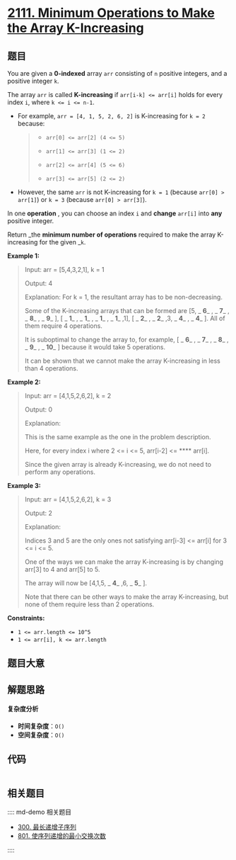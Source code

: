 # [2111. Minimum Operations to Make the Array K-Increasing](https://leetcode.com/problems/minimum-operations-to-make-the-array-k-increasing/)

## 题目

You are given a **0-indexed** array `arr` consisting of `n` positive integers,
and a positive integer `k`.

The array `arr` is called **K-increasing** if `arr[i-k] <= arr[i]` holds for
every index `i`, where `k <= i <= n-1`.

- For example, `arr = [4, 1, 5, 2, 6, 2]` is K-increasing for `k = 2` because:
  > - `arr[0] <= arr[2] (4 <= 5)`
  >
  > - `arr[1] <= arr[3] (1 <= 2)`
  >
  > - `arr[2] <= arr[4] (5 <= 6)`
  >
  > - `arr[3] <= arr[5] (2 <= 2)`
- However, the same `arr` is not K-increasing for `k = 1` (because `arr[0] > arr[1]`) or `k = 3` (because `arr[0] > arr[3]`).

In one **operation** , you can choose an index `i` and **change** `arr[i]`
into **any** positive integer.

Return _the **minimum number of operations** required to make the array
K-increasing for the given _`k`.

**Example 1:**

> Input: arr = [5,4,3,2,1], k = 1
>
> Output: 4
>
> Explanation: For k = 1, the resultant array has to be non-decreasing.
>
> Some of the K-increasing arrays that can be formed are [5, _ **6**_ , _ **7**_ , _ **8**_ , _ **9**_ ], [ _ **1**_ , _ **1**_ , _ **1**_ , _ **1**_ ,1], [ _ **2**_ , _ **2**_ ,3, _ **4**_ , _ **4**_ ]. All of them require 4 operations.
>
> It is suboptimal to change the array to, for example, [ _ **6**_ , _ **7**_ , _ **8**_ , _ **9**_ , _ **10**_ ] because it would take 5 operations.
>
> It can be shown that we cannot make the array K-increasing in less than 4 operations.

**Example 2:**

> Input: arr = [4,1,5,2,6,2], k = 2
>
> Output: 0
>
> Explanation:
>
> This is the same example as the one in the problem description.
>
> Here, for every index i where 2 <= i <= 5, arr[i-2] <= \*\*\*\* arr[i].
>
> Since the given array is already K-increasing, we do not need to perform any operations.

**Example 3:**

> Input: arr = [4,1,5,2,6,2], k = 3
>
> Output: 2
>
> Explanation:
>
> Indices 3 and 5 are the only ones not satisfying arr[i-3] <= arr[i] for 3 <= i <= 5.
>
> One of the ways we can make the array K-increasing is by changing arr[3] to 4 and arr[5] to 5.
>
> The array will now be [4,1,5, _ **4**_ ,6, _ **5**_ ].
>
> Note that there can be other ways to make the array K-increasing, but none of them require less than 2 operations.

**Constraints:**

- `1 <= arr.length <= 10^5`
- `1 <= arr[i], k <= arr.length`

## 题目大意

## 解题思路

#### 复杂度分析

- **时间复杂度**：`O()`
- **空间复杂度**：`O()`

## 代码

```javascript

```

## 相关题目

:::: md-demo 相关题目

- [300. 最长递增子序列](https://leetcode.com/problems/longest-increasing-subsequence)
- [801. 使序列递增的最小交换次数](https://leetcode.com/problems/minimum-swaps-to-make-sequences-increasing)

::::
